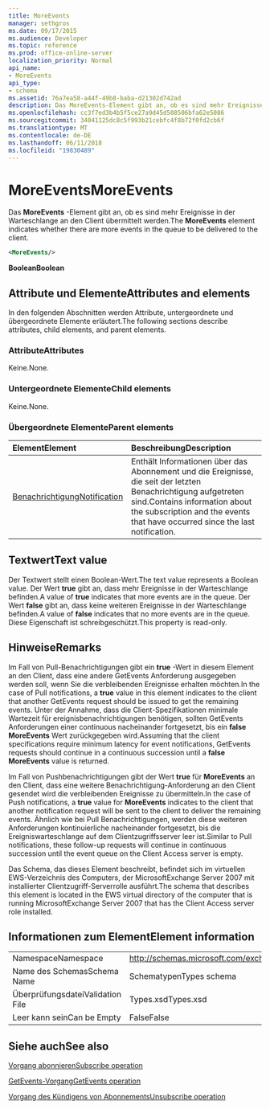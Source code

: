 ```yaml
---
title: MoreEvents
manager: sethgros
ms.date: 09/17/2015
ms.audience: Developer
ms.topic: reference
ms.prod: office-online-server
localization_priority: Normal
api_name:
- MoreEvents
api_type:
- schema
ms.assetid: 76a7ea58-a44f-49b8-baba-d21302d742ad
description: Das MoreEvents-Element gibt an, ob es sind mehr Ereignisse in der Warteschlange an den Client übermittelt werden.
ms.openlocfilehash: cc3f7ed3b4b5f5ce27a9d45d508506bfa62e5086
ms.sourcegitcommit: 34041125dc8c5f993b21cebfc4f8b72f0fd2cb6f
ms.translationtype: MT
ms.contentlocale: de-DE
ms.lasthandoff: 06/11/2018
ms.locfileid: "19830489"
---
```

# <a name="moreevents"></a><span data-ttu-id="864f4-103">MoreEvents</span><span class="sxs-lookup"><span data-stu-id="864f4-103">MoreEvents</span></span>

<span data-ttu-id="864f4-104">Das **MoreEvents** -Element gibt an, ob es sind mehr Ereignisse in der Warteschlange an den Client übermittelt werden.</span><span class="sxs-lookup"><span data-stu-id="864f4-104">The **MoreEvents** element indicates whether there are more events in the queue to be delivered to the client.</span></span> 
  
```xml
<MoreEvents/>
```

 <span data-ttu-id="864f4-105">**Boolean**</span><span class="sxs-lookup"><span data-stu-id="864f4-105">**Boolean**</span></span>
## <a name="attributes-and-elements"></a><span data-ttu-id="864f4-106">Attribute und Elemente</span><span class="sxs-lookup"><span data-stu-id="864f4-106">Attributes and elements</span></span>

<span data-ttu-id="864f4-107">In den folgenden Abschnitten werden Attribute, untergeordnete und übergeordnete Elemente erläutert.</span><span class="sxs-lookup"><span data-stu-id="864f4-107">The following sections describe attributes, child elements, and parent elements.</span></span>
  
### <a name="attributes"></a><span data-ttu-id="864f4-108">Attribute</span><span class="sxs-lookup"><span data-stu-id="864f4-108">Attributes</span></span>

<span data-ttu-id="864f4-109">Keine.</span><span class="sxs-lookup"><span data-stu-id="864f4-109">None.</span></span>
  
### <a name="child-elements"></a><span data-ttu-id="864f4-110">Untergeordnete Elemente</span><span class="sxs-lookup"><span data-stu-id="864f4-110">Child elements</span></span>

<span data-ttu-id="864f4-111">Keine.</span><span class="sxs-lookup"><span data-stu-id="864f4-111">None.</span></span>
  
### <a name="parent-elements"></a><span data-ttu-id="864f4-112">Übergeordnete Elemente</span><span class="sxs-lookup"><span data-stu-id="864f4-112">Parent elements</span></span>

|<span data-ttu-id="864f4-113">**Element**</span><span class="sxs-lookup"><span data-stu-id="864f4-113">**Element**</span></span>|<span data-ttu-id="864f4-114">**Beschreibung**</span><span class="sxs-lookup"><span data-stu-id="864f4-114">**Description**</span></span>|
|:-----|:-----|
|[<span data-ttu-id="864f4-115">Benachrichtigung</span><span class="sxs-lookup"><span data-stu-id="864f4-115">Notification</span></span>](notification-ex15websvcsotherref.md) <br/> |<span data-ttu-id="864f4-116">Enthält Informationen über das Abonnement und die Ereignisse, die seit der letzten Benachrichtigung aufgetreten sind.</span><span class="sxs-lookup"><span data-stu-id="864f4-116">Contains information about the subscription and the events that have occurred since the last notification.</span></span>  <br/> |
   
## <a name="text-value"></a><span data-ttu-id="864f4-117">Textwert</span><span class="sxs-lookup"><span data-stu-id="864f4-117">Text value</span></span>

<span data-ttu-id="864f4-118">Der Textwert stellt einen Boolean-Wert.</span><span class="sxs-lookup"><span data-stu-id="864f4-118">The text value represents a Boolean value.</span></span> <span data-ttu-id="864f4-119">Der Wert **true** gibt an, dass mehr Ereignisse in der Warteschlange befinden.</span><span class="sxs-lookup"><span data-stu-id="864f4-119">A value of **true** indicates that more events are in the queue.</span></span> <span data-ttu-id="864f4-120">Der Wert **false** gibt an, dass keine weiteren Ereignisse in der Warteschlange befinden.</span><span class="sxs-lookup"><span data-stu-id="864f4-120">A value of **false** indicates that no more events are in the queue.</span></span> <span data-ttu-id="864f4-121">Diese Eigenschaft ist schreibgeschützt.</span><span class="sxs-lookup"><span data-stu-id="864f4-121">This property is read-only.</span></span> 
  
## <a name="remarks"></a><span data-ttu-id="864f4-122">Hinweise</span><span class="sxs-lookup"><span data-stu-id="864f4-122">Remarks</span></span>

<span data-ttu-id="864f4-123">Im Fall von Pull-Benachrichtigungen gibt ein **true** -Wert in diesem Element an den Client, dass eine andere GetEvents Anforderung ausgegeben werden soll, wenn Sie die verbleibenden Ereignisse erhalten möchten.</span><span class="sxs-lookup"><span data-stu-id="864f4-123">In the case of Pull notifications, a **true** value in this element indicates to the client that another GetEvents request should be issued to get the remaining events.</span></span> <span data-ttu-id="864f4-124">Unter der Annahme, dass die Client-Spezifikationen minimale Wartezeit für ereignisbenachrichtigungen benötigen, sollten GetEvents Anforderungen einer continuous nacheinander fortgesetzt, bis ein **false** **MoreEvents** Wert zurückgegeben wird.</span><span class="sxs-lookup"><span data-stu-id="864f4-124">Assuming that the client specifications require minimum latency for event notifications, GetEvents requests should continue in a continuous succession until a **false** **MoreEvents** value is returned.</span></span> 
  
<span data-ttu-id="864f4-125">Im Fall von Pushbenachrichtigungen gibt der Wert **true** für **MoreEvents** an den Client, dass eine weitere Benachrichtigung-Anforderung an den Client gesendet wird die verbleibenden Ereignisse zu übermitteln.</span><span class="sxs-lookup"><span data-stu-id="864f4-125">In the case of Push notifications, a **true** value for **MoreEvents** indicates to the client that another notification request will be sent to the client to deliver the remaining events.</span></span> <span data-ttu-id="864f4-126">Ähnlich wie bei Pull Benachrichtigungen, werden diese weiteren Anforderungen kontinuierliche nacheinander fortgesetzt, bis die Ereigniswarteschlange auf dem Clientzugriffsserver leer ist.</span><span class="sxs-lookup"><span data-stu-id="864f4-126">Similar to Pull notifications, these follow-up requests will continue in continuous succession until the event queue on the Client Access server is empty.</span></span> 
  
<span data-ttu-id="864f4-127">Das Schema, das dieses Element beschreibt, befindet sich im virtuellen EWS-Verzeichnis des Computers, der MicrosoftExchange Server 2007 mit installierter Clientzugriff-Serverrolle ausführt.</span><span class="sxs-lookup"><span data-stu-id="864f4-127">The schema that describes this element is located in the EWS virtual directory of the computer that is running MicrosoftExchange Server 2007 that has the Client Access server role installed.</span></span>
  
## <a name="element-information"></a><span data-ttu-id="864f4-128">Informationen zum Element</span><span class="sxs-lookup"><span data-stu-id="864f4-128">Element information</span></span>

|||
|:-----|:-----|
|<span data-ttu-id="864f4-129">Namespace</span><span class="sxs-lookup"><span data-stu-id="864f4-129">Namespace</span></span>  <br/> |http://schemas.microsoft.com/exchange/services/2006/types  <br/> |
|<span data-ttu-id="864f4-130">Name des Schemas</span><span class="sxs-lookup"><span data-stu-id="864f4-130">Schema Name</span></span>  <br/> |<span data-ttu-id="864f4-131">Schematypen</span><span class="sxs-lookup"><span data-stu-id="864f4-131">Types schema</span></span>  <br/> |
|<span data-ttu-id="864f4-132">Überprüfungsdatei</span><span class="sxs-lookup"><span data-stu-id="864f4-132">Validation File</span></span>  <br/> |<span data-ttu-id="864f4-133">Types.xsd</span><span class="sxs-lookup"><span data-stu-id="864f4-133">Types.xsd</span></span>  <br/> |
|<span data-ttu-id="864f4-134">Leer kann sein</span><span class="sxs-lookup"><span data-stu-id="864f4-134">Can be Empty</span></span>  <br/> |<span data-ttu-id="864f4-135">False</span><span class="sxs-lookup"><span data-stu-id="864f4-135">False</span></span>  <br/> |
   
## <a name="see-also"></a><span data-ttu-id="864f4-136">Siehe auch</span><span class="sxs-lookup"><span data-stu-id="864f4-136">See also</span></span>



[<span data-ttu-id="864f4-137">Vorgang abonnieren</span><span class="sxs-lookup"><span data-stu-id="864f4-137">Subscribe operation</span></span>](subscribe-operation.md)
  
[<span data-ttu-id="864f4-138">GetEvents-Vorgang</span><span class="sxs-lookup"><span data-stu-id="864f4-138">GetEvents operation</span></span>](getevents-operation.md)
  
[<span data-ttu-id="864f4-139">Vorgang des Kündigens von Abonnements</span><span class="sxs-lookup"><span data-stu-id="864f4-139">Unsubscribe operation</span></span>](unsubscribe-operation.md)

